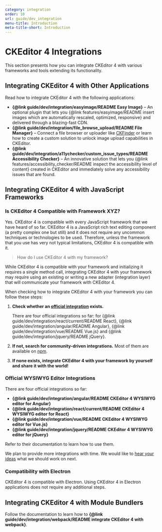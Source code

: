 ```yaml
---
category: integration
order: 10
url: guide/dev_integration
menu-title: Introduction
meta-title-short: Introduction
---
```

<!--
Copyright (c) 2003-2024, CKSource Holding sp. z o.o. All rights reserved.
For licensing, see LICENSE.md.
-->

# CKEditor 4 Integrations

This section presents how you can integrate CKEditor 4 with various frameworks and tools extending its functionality.

## Integrating CKEditor 4 with Other Applications

Read how to integrate CKEditor 4 with the following applications:

* **{@link guide/dev/integration/easyimage/README Easy Image}** &ndash; An optional plugin that lets you {@link features/easyimage/README insert images which are automatically rescaled, optimized, responsive} and delivered through a blazing-fast CDN.
* **{@link guide/dev/integration/file_browse_upload/README File Manager}** &ndash; Connect a file browser or uploader like [CKFinder](https://ckeditor.com/ckfinder/) or learn how to create a custom solution to unlock image upload capabilities in CKEditor.
* **{@link guide/dev/integration/a11ychecker/custom_issue_types/README Accessibility Checker}** &ndash; An innovative solution that lets you {@link features/accessibility_checker/README inspect the accessibility level of content} created in CKEditor and immediately solve any accessibility issues that are found.

## Integrating CKEditor 4 with JavaScript Frameworks

### Is CKEditor 4 Compatible with Framework XYZ?

Yes. CKEditor 4 is compatible with every JavaScript framework that we have heard of so far. CKEditor 4 is a JavaScript rich text editing component (a pretty complex one but still) and it does not require any uncommon techniques or technologies to be used. Therefore, unless the framework that you use has very not typical limitations, CKEditor 4 is compatible with it.

> How do I use CKEditor 4 with my framework?

While CKEditor 4 is compatible with your framework and initializing it requires a single method call, integrating CKEditor 4 with your framework may require using an existing or writing a new adapter (integration layer) that will communicate your framework with CKEditor 4.

When checking how to integrate CKEditor 4 with your framework you can follow these steps:

1. **Check whether an [official integration](#official-wysiwyg-editor-integrations) exists.**

	There are four official integrations so far: for {@link guide/dev/integration/react/current/README React}, {@link guide/dev/integration/angular/README Angular}, {@link guide/dev/integration/vue/README Vue.js} and {@link guide/dev/integration/jquery/README jQuery}.

2. **If not, search for community-driven integrations.** Most of them are available on [npm](https://www.npmjs.com/).
3. **If none exists, integrate CKEditor 4 with your framework by yourself and share it with the world!**

### Official WYSIWYG Editor Integrations

There are four official integrations so far:

* **{@link guide/dev/integration/angular/README CKEditor 4 WYSIWYG editor for Angular}**
* **{@link guide/dev/integration/react/current/README CKEditor 4 WYSIWYG editor for React}**
* **{@link guide/dev/integration/vue/README CKEditor 4 WYSIWYG editor for Vue.js}**
* **{@link guide/dev/integration/jquery/README CKEditor 4 WYSIWYG editor for jQuery}**

Refer to their documentation to learn how to use them.

We plan to provide more integrations with time. We would like to [hear your ideas](https://github.com/ckeditor/ckeditor4/issues/3114) what we should work on next.

### Compatibility with Electron

CKEditor 4 is compatible with Electron. Using CKEditor 4 in Electron applications does not require any additional steps.

## Integrating CKEditor 4 with Module Bundlers

Follow the documentation to learn how to **{@link guide/dev/integration/webpack/README integrate CKEditor 4 with webpack}**.
